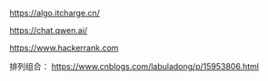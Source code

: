 https://algo.itcharge.cn/

https://chat.qwen.ai/

https://www.hackerrank.com

排列组合：
https://www.cnblogs.com/labuladong/p/15953806.html
